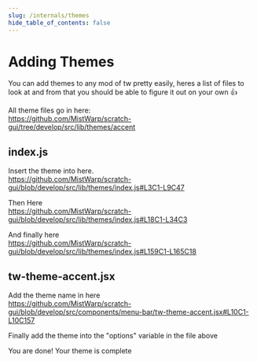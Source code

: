```yaml
---
slug: /internals/themes
hide_table_of_contents: false
---
```


# Adding Themes

You can add themes to any mod of tw pretty easily, heres a list of files to look at and from that you should be able to figure it out on your own 👍

All theme files go in here:<br/>
https://github.com/MistWarp/scratch-gui/tree/develop/src/lib/themes/accent

## index.js
Insert the theme into here.<br/>
https://github.com/MistWarp/scratch-gui/blob/develop/src/lib/themes/index.js#L3C1-L9C47

Then Here<br/>
https://github.com/MistWarp/scratch-gui/blob/develop/src/lib/themes/index.js#L18C1-L34C3

And finally here<br/>
https://github.com/MistWarp/scratch-gui/blob/develop/src/lib/themes/index.js#L159C1-L165C18

## tw-theme-accent.jsx

Add the theme name in here<br/>
https://github.com/MistWarp/scratch-gui/blob/develop/src/components/menu-bar/tw-theme-accent.jsx#L10C1-L10C157

Finally add the theme into the "options" variable in the file above

You are done! Your theme is complete
